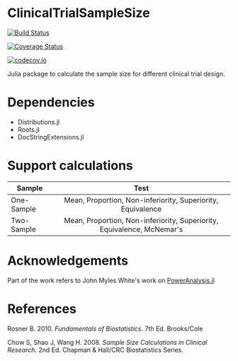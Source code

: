 ClinicalTrialSampleSize
=========================

[![Build Status](https://travis-ci.org/ContaTP/ClinicalTrialSampleSize.jl.svg?branch=master)](https://travis-ci.org/ContaTP/ClinicalTrialSampleSize.jl)

[![Coverage Status](https://coveralls.io/repos/ContaTP/ClinicalTrialSampleSize.jl/badge.svg?branch=master&service=github)](https://coveralls.io/github/ContaTP/ClinicalTrialSampleSize.jl?branch=master)

[![codecov.io](http://codecov.io/github/ContaTP/ClinicalTrialSampleSize.jl/coverage.svg?branch=master)](http://codecov.io/github/ContaTP/ClinicalTrialSampleSize.jl?branch=master)


Julia package to calculate the sample size for different clinical trial design.

# Dependencies

* Distributions.jl
* Roots.jl
* DocStringExtensions.jl

# Support calculations

| Sample        | Test          |
| ------------- |:-------------:|
| One-Sample    | Mean, Proportion, Non-inferiority, Superiority, Equivalence |
| Two-Sample    | Mean, Proportion, Non-inferiority, Superiority, Equivalence, McNemar's |

# Acknowledgements

Part of the work refers to John Myles White's work on [PowerAnalysis.jl](https://github.com/johnmyleswhite/PowerAnalysis.jl)

# References

Rosner B. 2010. *Fundamentals of Biostatistics*. 7th Ed. Brooks/Cole

Chow S, Shao J, Wang H. 2008. *Sample Size Calculations in Clinical Research*. 2nd Ed. Chapman & Hall/CRC Biostatistics Series.

